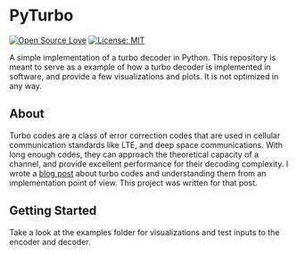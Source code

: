 PyTurbo
=======

[![Open Source Love](https://badges.frapsoft.com/os/v1/open-source.svg?v=103)](https://github.com/ellerbrock/open-source-badges/)
[![License: MIT](https://img.shields.io/badge/License-MIT-blue.svg)](https://opensource.org/licenses/MIT)

A simple implementation of a turbo decoder in Python. This repository is meant to serve as a example of how a turbo decoder is implemented in software, and provide a few visualizations and plots. It is not optimized in any way.

## About ##

Turbo codes are a class of error correction codes that are used in cellular communication standards like LTE, and deep space communications.
With long enough codes, they can approach the theoretical capacity of a channel, and provide excellent performance for their decoding complexity.
I wrote a [blog post](https://ofdm.io) about turbo codes and understanding them from an implementation point of view. This project was written for that post.

## Getting Started ##

Take a look at the examples folder for visualizations and test inputs to the encoder and decoder.